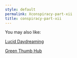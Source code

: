 ```yaml
---
style: default
permalink: Xconspiracy-part-xii
title: conspiracy-part-xii
---
```

You may also like:

[Lucid Daydreaming](http://scp-wiki.net/lucid-daydreaming)

[Green Thumb Hub](http://scp-wiki.net/green-thumb)
